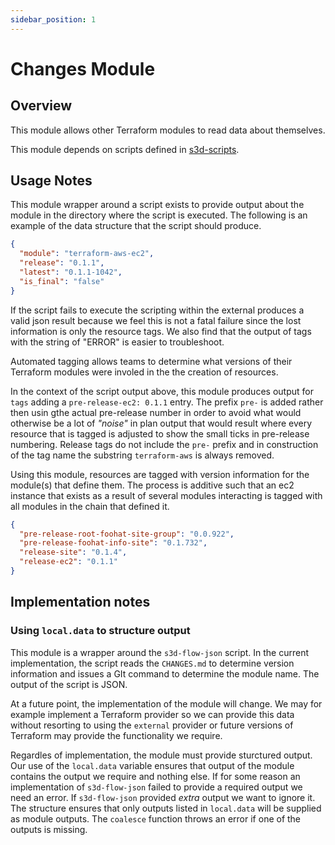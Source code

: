 ```yaml
---
sidebar_position: 1
---
```


# Changes Module
## Overview
This module allows other Terraform modules to read data about themselves.

This module depends on scripts defined in
[s3d-scripts](https://go.s3d.club/scripts).

## Usage Notes
This module wrapper around a script exists to provide output about the module
in the directory where the script is executed. The following is an example of
the data structure that the script should produce.

```json
{
  "module": "terraform-aws-ec2",
  "release": "0.1.1",
  "latest": "0.1.1-1042",
  "is_final": "false"
}
```

If the script fails to execute the scripting within the external produces a
valid json result because we feel this is not a fatal failure since the lost
information is only the resource tags. We also find that the output of tags
with the string of "ERROR" is easier to troubleshoot.

Automated tagging allows teams to determine what versions of their
Terraform modules were involed in the the creation of resources.

In the context of the script output above, this module produces output for
`tags` adding a `pre-release-ec2: 0.1.1` entry. The prefix `pre-` is added
rather then usin gthe actual pre-release number in order to avoid what would
otherwise be a lot of _"noise"_ in plan output that would result where every
resource that is tagged is adjusted to show the small ticks in pre-release
numbering.  Release tags do not include the `pre-` prefix and in construction
of the tag name the substring `terraform-aws` is always removed.

Using this module, resources are tagged with version information for the
module(s) that define them.  The process is additive such that an ec2 instance
that exists as a result of several modules interacting is tagged with all
modules in the chain that defined it.

```json
{
  "pre-release-root-foohat-site-group": "0.0.922",
  "pre-release-foohat-info-site": "0.1.732",
  "release-site": "0.1.4",
  "release-ec2": "0.1.1"
}
```

## Implementation notes
### Using `local.data` to structure output
This module is a wrapper around the `s3d-flow-json` script. In the current
implementation, the script reads the `CHANGES.md` to determine version
information and issues a GIt command to determine the module name. The output
of the script is JSON.

At a future point, the implementation of the module will change. We may for
example implement a Terraform provider so we can provide this data without
resorting to using the `external` provider or future versions of Terraform may
provide the functionality we require.

Regardles of implementation, the module must provide sturctured output. Our use
of the `local.data` variable ensures that output of the module contains the
output we require and nothing else. If for some reason an implementation of
`s3d-flow-json` failed to provide a required output we need an error. If
`s3d-flow-json` provided _extra_ output we want to ignore it. The structure
ensures that only outputs listed in `local.data` will be supplied as module
outputs.  The `coalesce` function throws an error if one of the outputs is
missing.

[chge]: ./CHANGES.md
[code]: ./CODE-OF-CONDUCT.md
[cont]: ./CONTRIBUTING.md
[lice]: ./LICENSE.md
